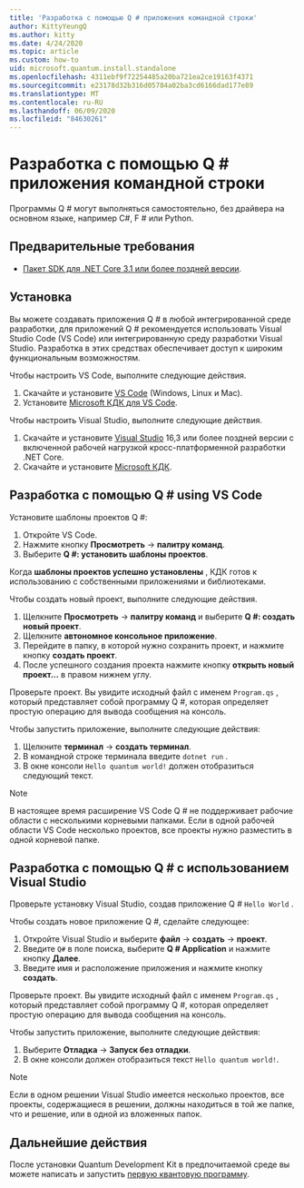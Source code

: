 ```yaml
---
title: 'Разработка с помощью Q # приложения командной строки'
author: KittyYeungQ
ms.author: kitty
ms.date: 4/24/2020
ms.topic: article
ms.custom: how-to
uid: microsoft.quantum.install.standalone
ms.openlocfilehash: 4311ebf9f72254485a20ba721ea2ce19163f4371
ms.sourcegitcommit: e23178d32b316d05784a02ba3cd6166dad177e89
ms.translationtype: MT
ms.contentlocale: ru-RU
ms.lasthandoff: 06/09/2020
ms.locfileid: "84630261"
---
```

# <a name="develop-with-q-command-line-applications"></a>Разработка с помощью Q # приложения командной строки

Программы Q # могут выполняться самостоятельно, без драйвера на основном языке, например C#, F # или Python.

## <a name="prerequisites"></a>Предварительные требования

- [Пакет SDK для .NET Core 3.1 или более поздней версии](https://www.microsoft.com/net/download).

## <a name="installation"></a>Установка

Вы можете создавать приложения Q # в любой интегрированной среде разработки, для приложений Q # рекомендуется использовать Visual Studio Code (VS Code) или интегрированную среду разработки Visual Studio. Разработка в этих средствах обеспечивает доступ к широким функциональным возможностям.

Чтобы настроить VS Code, выполните следующие действия.

1. Скачайте и установите [VS Code](https://code.visualstudio.com/download) (Windows, Linux и Mac).
2. Установите [Microsoft КДК для VS Code](https://marketplace.visualstudio.com/items?itemName=quantum.quantum-devkit-vscode).

Чтобы настроить Visual Studio, выполните следующие действия.

1. Скачайте и установите [Visual Studio](https://visualstudio.microsoft.com/downloads/) 16,3 или более поздней версии с включенной рабочей нагрузкой кросс-платформенной разработки .NET Core.
2. Скачайте и установите [Microsoft КДК](https://marketplace.visualstudio.com/items?itemName=quantum.DevKit).


## <a name="develop-with-q-using-vs-code"></a>Разработка с помощью Q # using VS Code

Установите шаблоны проектов Q #:

1. Откройте VS Code.
2. Нажмите кнопку **Просмотреть**  ->  **палитру команд**.
3. Выберите **Q #: установить шаблоны проектов**.

Когда **шаблоны проектов успешно установлены** , КДК готов к использованию с собственными приложениями и библиотеками.

Чтобы создать новый проект, выполните следующие действия.

1. Щелкните **Просмотреть**  ->  **палитру команд** и выберите **Q #: создать новый проект**.
2. Щелкните **автономное консольное приложение**.
3. Перейдите в папку, в которой нужно сохранить проект, и нажмите кнопку **создать проект**.
4. После успешного создания проекта нажмите кнопку **открыть новый проект...** в правом нижнем углу.
        
Проверьте проект. Вы увидите исходный файл с именем `Program.qs` , который представляет собой программу Q #, которая определяет простую операцию для вывода сообщения на консоль.

Чтобы запустить приложение, выполните следующие действия:
1. Щелкните **терминал**  ->  **создать терминал**.
2. В командной строке терминала введите `dotnet run` .
3. В окне консоли `Hello quantum world!` должен отобразиться следующий текст.


> [!NOTE]
> В настоящее время расширение VS Code Q # не поддерживает рабочие области с несколькими корневыми папками. Если в одной рабочей области VS Code несколько проектов, все проекты нужно разместить в одной корневой папке.

## <a name="develop-with-q-using-visual-studio"></a>Разработка с помощью Q # с использованием Visual Studio

Проверьте установку Visual Studio, создав приложение Q # `Hello World` .

Чтобы создать новое приложение Q #, сделайте следующее:
1. Откройте Visual Studio и выберите **файл**  ->  **создать**  ->  **проект**.
2. Введите `Q#` в поле поиска, выберите **Q # Application** и нажмите кнопку **Далее**.
3. Введите имя и расположение приложения и нажмите кнопку **создать**.


Проверьте проект. Вы увидите исходный файл с именем `Program.qs` , который представляет собой программу Q #, которая определяет простую операцию для вывода сообщения на консоль.

Чтобы запустить приложение, выполните следующие действия:
1. Выберите **Отладка**  ->  **Запуск без отладки**.
2. В окне консоли должен отобразиться текст `Hello quantum world!`.

> [!NOTE]
> Если в одном решении Visual Studio имеется несколько проектов, все проекты, содержащиеся в решении, должны находиться в той же папке, что и решение, или в одной из вложенных папок.  


## <a name="next-steps"></a>Дальнейшие действия

После установки Quantum Development Kit в предпочитаемой среде вы можете написать и запустить [первую квантовую программу](xref:microsoft.quantum.quickstarts.qrng).
